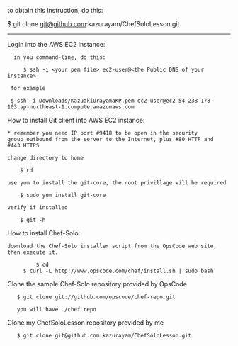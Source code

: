 to obtain this instruction, do this:

   $ git clone git@github.com:kazurayam/ChefSoloLesson.git

--------------------------------------------------------------------
Login into the AWS EC2 instance:

      in you command-line, do this:

      	 $ ssh -i <your pem file> ec2-user@<the Public DNS of your instance>

 	 for example

	 $ ssh -i Downloads/KazuakiUrayamaKP.pem ec2-user@ec2-54-238-178-103.ap-northeast-1.compute.amazonaws.com



How to install Git client into AWS EC2 instance:

    * remember you need IP port #9418 to be open in the security
    group outbound from the server to the Internet, plus #80 HTTP and
    #443 HTTPS 

    change directory to home

        $ cd

    use yum to install the git-core, the root privillage will be required

        $ sudo yum install git-core

    verify if installed

        $ git -h


How to install Chef-Solo:

    download the Chef-Solo installer script from the OpsCode web site,
    then execute it.

    	     $ cd
	     $ curl -L http://www.opscode.com/chef/install.sh | sudo bash



Clone the sample Chef-Solo repository provided by OpsCode

       $ git clone git://github.com/opscode/chef-repo.git

       you will have ./chef.repo



Clone my ChefSoloLesson repository provided by me
 
       $ git clone git@github.com:kazurayam/ChefSoloLesson.git	
